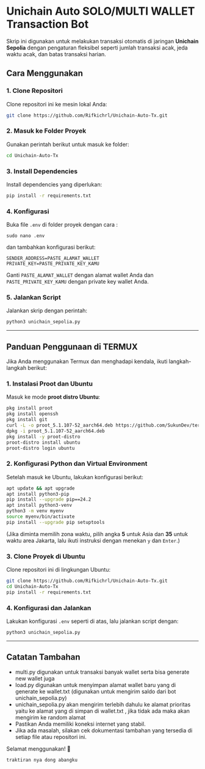 # Unichain Auto SOLO/MULTI WALLET Transaction Bot

Skrip ini digunakan untuk melakukan transaksi otomatis di jaringan **Unichain Sepolia** dengan pengaturan fleksibel seperti jumlah transaksi acak, jeda waktu acak, dan batas transaksi harian.

## Cara Menggunakan

### 1. Clone Repositori
Clone repositori ini ke mesin lokal Anda:
```bash
git clone https://github.com/Rifkichrl/Unichain-Auto-Tx.git
```

### 2. Masuk ke Folder Proyek
Gunakan perintah berikut untuk masuk ke folder:
```bash
cd Unichain-Auto-Tx
```

### 3. Install Dependencies
Install dependencies yang diperlukan:
```bash
pip install -r requirements.txt
```

### 4. Konfigurasi
Buka file `.env` di folder proyek dengan cara : 
```
sudo nano .env 
```
dan tambahkan konfigurasi berikut:
```env
SENDER_ADDRESS=PASTE_ALAMAT_WALLET
PRIVATE_KEY=PASTE_PRIVATE_KEY_KAMU
```
Ganti `PASTE_ALAMAT_WALLET` dengan alamat wallet Anda dan `PASTE_PRIVATE_KEY_KAMU` dengan private key wallet Anda.

### 5. Jalankan Script
Jalankan skrip dengan perintah:
```bash
python3 unichain_sepolia.py
```

---

## Panduan Penggunaan di TERMUX

Jika Anda menggunakan Termux dan menghadapi kendala, ikuti langkah-langkah berikut:

### 1. Instalasi Proot dan Ubuntu
Masuk ke mode **proot distro Ubuntu**:
```bash
pkg install proot
pkg install openssh
pkg install git
curl -L -o proot_5.1.107-52_aarch64.deb https://github.com/SukunDev/termux-proot/raw/main/proot_5.1.107-52_aarch64.deb
dpkg -i proot_5.1.107-52_aarch64.deb
pkg install -y proot-distro
proot-distro install ubuntu
proot-distro login ubuntu
```

### 2. Konfigurasi Python dan Virtual Environment
Setelah masuk ke Ubuntu, lakukan konfigurasi berikut:
```bash
apt update && apt upgrade
apt install python3-pip
pip install --upgrade pip==24.2
apt install python3-venv
python3 -m venv myenv
source myenv/bin/activate
pip install --upgrade pip setuptools
```
(Jika diminta memilih zona waktu, pilih angka **5** untuk Asia dan **35** untuk waktu area Jakarta, lalu ikuti instruksi dengan menekan `y` dan `Enter`.)

### 3. Clone Proyek di Ubuntu
Clone repositori ini di lingkungan Ubuntu:
```bash
git clone https://github.com/Rifkichrl/Unichain-Auto-Tx.git
cd Unichain-Auto-Tx
pip install -r requirements.txt
```

### 4. Konfigurasi dan Jalankan
Lakukan konfigurasi `.env` seperti di atas, lalu jalankan script dengan:
```bash
python3 unichain_sepolia.py
```

---

## Catatan Tambahan
- multi.py digunakan untuk transaksi banyak wallet serta bisa generate new wallet juga
- load.py digunakan untuk menyimpan alamat wallet baru yang di generate ke wallet.txt (digunakan untuk mengirim saldo dari bot unichain_sepolia.py)
- unichain_sepolia.py akan mengirim terlebih dahulu ke alamat prioritas yaitu ke alamat yang di simpan di wallet.txt , jika tidak ada maka akan mengirim ke random alamat
- Pastikan Anda memiliki koneksi internet yang stabil.
- Jika ada masalah, silakan cek dokumentasi tambahan yang tersedia di setiap file atau repositori ini.

Selamat menggunakan! 🚀
```
traktiran nya dong abangku
```

